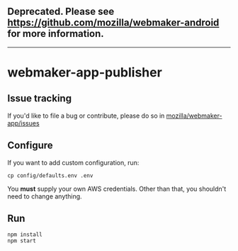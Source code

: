 ## Deprecated. Please see https://github.com/mozilla/webmaker-android for more information.

---

# webmaker-app-publisher

## Issue tracking

If you'd like to file a bug or contribute, please do so in [mozilla/webmaker-app/issues](https://github.com/mozilla/webmaker-app/issues?q=is%3Aopen+is%3Aissue+label%3Awebmaker-app-publisher)

## Configure
If you want to add custom configuration, run:
```
cp config/defaults.env .env
```

You **must** supply your own AWS credentials. Other than that, you shouldn't need to change anything.

## Run
```
npm install
npm start
```

